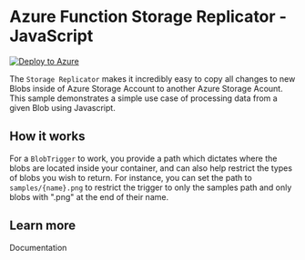 # Azure Function Storage Replicator - JavaScript

[![Deploy to Azure](http://azuredeploy.net/deploybutton.svg)](https://portal.azure.com/#create/Microsoft.Template/uri/https%3A%2F%2Fraw.githubusercontent.com%2Fcodingwithsasquatch%2Fazfunc-storage-replicator-js%2Fmaster%2Fazuredeploy.json)


The `Storage Replicator` makes it incredibly easy to copy all changes to new Blobs inside of Azure Storage Account to another Azure Storage Acount. This sample demonstrates a simple use case of processing data from a given Blob using Javascript.

## How it works

For a `BlobTrigger` to work, you provide a path which dictates where the blobs are located inside your container, and can also help restrict the types of blobs you wish to return. For instance, you can set the path to `samples/{name}.png` to restrict the trigger to only the samples path and only blobs with ".png" at the end of their name.

## Learn more

<TODO> Documentation